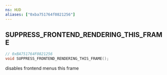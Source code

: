 ```yaml
---
ns: HUD
aliases: ["0xba751764f0821256"]
---
```

## SUPPRESS_FRONTEND_RENDERING_THIS_FRAME

```c
// 0xBA751764F0821256
void SUPPRESS_FRONTEND_RENDERING_THIS_FRAME();
```

disables frontend menus this frame


